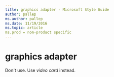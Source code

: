 ```yaml
---
title: graphics adapter - Microsoft Style Guide
author: pallep
ms.author: pallep
ms.date: 11/19/2016
ms.topic: article
ms.prod = non-product specific
---
```


# graphics adapter

Don't use. Use *video card* instead.
